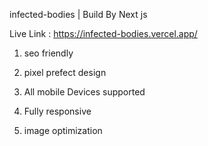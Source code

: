 infected-bodies | Build By Next js

Live Link : https://infected-bodies.vercel.app/

1.  seo friendly

2.  pixel prefect design

3.  All mobile Devices supported

4.  Fully responsive

5.  image optimization
